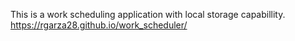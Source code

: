 This is a work scheduling application with local storage capabillity.
https://rgarza28.github.io/work_scheduler/